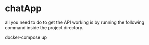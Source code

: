# chatApp
all you need to do to get the API working is by running the following command inside the project directory.

docker-compose up
